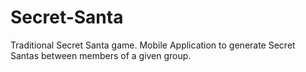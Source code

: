 # Secret-Santa
Traditional Secret Santa game. Mobile Application to generate Secret Santas between members of a given group.
